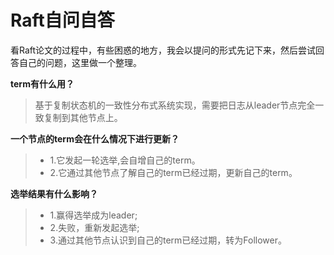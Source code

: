 # Raft自问自答

看Raft论文的过程中，有些困惑的地方，我会以提问的形式先记下来，然后尝试回答自己的问题，这里做一个整理。

**term有什么用？**
>基于复制状态机的一致性分布式系统实现，需要把日志从leader节点完全一致复制到其他节点上。

**一个节点的term会在什么情况下进行更新？**
> - 1.它发起一轮选举,会自增自己的term。
> - 2.它通过其他节点了解自己的term已经过期，更新自己的term。

**选举结果有什么影响？**
> - 1.赢得选举成为leader; 
> - 2.失败，重新发起选举;
> - 3.通过其他节点认识到自己的term已经过期，转为Follower。